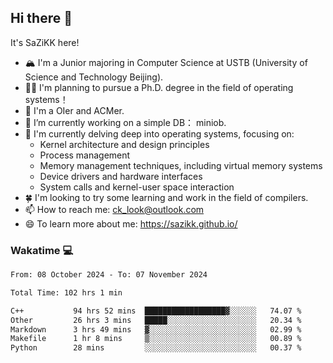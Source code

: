 ## Hi there 👋

It's SaZiKK here!

- 🏔️ I'm a Junior majoring in Computer Science  at USTB (University of Science and Technology Beijing).
- 🧑‍🎓 I'm planning to pursue a Ph.D. degree in the field of operating systems！
- 🚀 I'm a OIer and ACMer.
- 🔭 I’m currently working on a simple DB： miniob.
- 🌱 I'm currently delving deep into operating systems, focusing on:
  - Kernel architecture and design principles
  - Process management
  - Memory management techniques, including virtual memory systems
  - Device drivers and hardware interfaces
  - System calls and kernel-user space interaction
- 🍀 I'm looking to try some learning and work in the field of compilers.
- 📫 How to reach me: ck_look@outlook.com
- 😄 To learn more about me: https://sazikk.github.io/

  
<!--
**SaZiKK/SaZiKK** is a ✨ _special_ ✨ repository because its `README.md` (this file) appears on your GitHub profile.

Here are some ideas to get you started:

- 🔭 I’m currently working on ...
- 🌱 I’m currently learning ...
- 👯 I’m looking to collaborate on ...
- 🤔 I’m looking for help with ...
- 💬 Ask me about ...
- 📫 How to reach me: ...
- 😄 Pronouns: ...
- ⚡ Fun fact: ...
-->

### Wakatime 💻

<!--START_SECTION:waka-->

```txt
From: 08 October 2024 - To: 07 November 2024

Total Time: 102 hrs 1 min

C++           94 hrs 52 mins  ██████████████████▓░░░░░░   74.07 %
Other         26 hrs 3 mins   █████░░░░░░░░░░░░░░░░░░░░   20.34 %
Markdown      3 hrs 49 mins   ▓░░░░░░░░░░░░░░░░░░░░░░░░   02.99 %
Makefile      1 hr 8 mins     ▒░░░░░░░░░░░░░░░░░░░░░░░░   00.89 %
Python        28 mins         ░░░░░░░░░░░░░░░░░░░░░░░░░   00.37 %
```

<!--END_SECTION:waka-->
